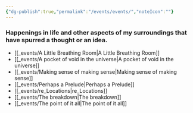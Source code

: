 ```yaml
---
{"dg-publish":true,"permalink":"/events/events/","noteIcon":""}
---
```


### Happenings in life and other aspects of my surroundings that have spurred a thought or an idea.


- [[_events/A Little Breathing Room\|A Little Breathing Room]]
- [[_events/A pocket of void in the universe\|A pocket of void in the universe]]
- [[_events/Making sense of making sense\|Making sense of making sense]]
- [[_events/Perhaps a Prelude\|Perhaps a Prelude]]
- [[_events/re_Locations\|re_Locations]]
- [[_events/The breakdown\|The breakdown]]
- [[_events/The point of it all\|The point of it all]]


